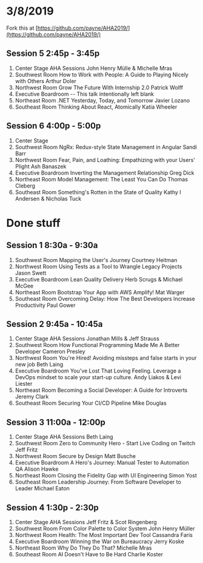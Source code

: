 # 3/8/2019

Fork this at [https://github.com/payne/AHA2019/](https://github.com/payne/AHA2019/)


## Session 5 2:45p - 3:45p

1. Center Stage AHA Sessions John Henry Mülle & Michelle Mras
1. Southwest Room How to Work with People: A Guide to Playing Nicely with Others Arthur Doler
2. Northwest Room Grow The Future With Internship 2.0 Patrick Wolff
3. Executive Boardroom -- This talk intentionally left blank
4. Northeast Room .NET Yesterday, Today, and Tomorrow Javier Lozano
5. Southeast Room Thinking About React, Atomically Katia Wheeler


## Session 6 4:00p - 5:00p

1. Center Stage 
1. Southwest Room NgRx: Redux-style State Management in Angular Sandi Barr
2. Northwest Room Fear, Pain, and Loathing: Empathizing with your Users' Plight Ash Banaszek
3. Executive Boardroom Inverting the Management Relationship Greg Dick
4. Northeast Room Model Management: The Least You Can Do Thomas Cleberg
5. Southeast Room Something's Rotten in the State of Quality Kathy I Andersen & Nicholas Tuck 


# Done stuff

## Session 1 8:30a - 9:30a

1. Southwest Room Mapping the User's Journey Courtney Heitman
2. Northwest Room Using Tests as a Tool to Wrangle Legacy Projects Jason Swett
3. Executive Boardroom Lean Quality Delivery Herb Scrugs & Michael McGee 
4. Northeast Room Bootstrap Your App with AWS Amplify!  Mat Warger
5. Southeast Room Overcoming Delay: How The Best Developers Increase Productivity Paul Gower



## Session 2 9:45a - 10:45a

1. Center Stage AHA Sessions Jonathan Mills & Jeff Strauss
1. Southwest Room How Functional Programming Made Me A Better Developer Cameron Presley
2. Northwest Room You're Hired! Avoiding missteps and false starts in your new job Beth Laing
3. Executive Boardroom You've Lost That Loving Feeling. Leverage a DevOps mindset to scale your start-up culture.  Andy Liakos & Levi Liester
4. Northeast Room Becoming a Social Developer: A Guide for Introverts Jeremy Clark
5. Southeast Room Securing Your CI/CD Pipeline Mike Douglas


## Session 3 11:00a - 12:00p

1. Center Stage AHA Sessions Beth Laing
1. Southwest Room Zero to Community Hero - Start Live Coding on Twitch Jeff Fritz
2. Northwest Room Secure by Design Matt Busche
3. Executive Boardroom A Hero's Journey: Manual Tester to Automation QA Alison Hawke
4. Northeast Room Closing the Fidelity Gap with UI Engineering Simon Yost
5. Southeast Room Leadership Journey: From Software Developer to Leader Michael Eaton


## Session 4 1:30p - 2:30p

1. Center Stage AHA Sessions Jeff Fritz & Scot Ringenberg
1. Southwest Room From Color Palette to Color System John Henry Müller
2. Northwest Room Health: The Most Important Dev Tool Cassandra Faris
3. Executive Boardroom Winning the War on Bureaucracy Jerry Koske
4. Northeast Room Why Do They Do That?  Michelle Mras
5. Southeast Room AI Doesn't Have to Be Hard Charlie Koster

